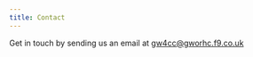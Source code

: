 ```yaml
---
title: Contact
---
```


Get in touch by sending us an email at [gw4cc@gworhc.f9.co.uk](mailto:hgw4cc@gworhc.f9.co.uk)
